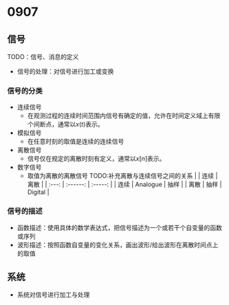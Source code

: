 # 0907

## 信号
TODO：信号、消息的定义
+ 信号的处理：对信号进行加工或变换

### 信号的分类
+ 连续信号
  + 在观测过程的连续时间范围内信号有确定的值，允许在时间定义域上有限个间断点，通常以$x(t)$表示。
+ 模拟信号
  + 在任意时刻的取值是连续的连续信号
+ 离散信号
  + 信号仅在规定的离散时刻有定义，通常以$x[n]$表示。
+ 数字信号
  + 取值为离散的离散信号
 TODO:补充离散与连续信号之间的关系
 |       |   连续   |  离散   |
 | :---: | :------: | :-----: |
 | 连续  | Analogue |  抽样   |
 | 离散  |   抽样   | Digital |
 
### 信号的描述
+ 函数描述：使用具体的数学表达式，把信号描述为一个或若干个自变量的函数或序列
+ 波形描述：按照函数自变量的变化关系，画出波形/给出波形在离散时间点上的取值

## 系统
+ 系统对信号进行加工与处理
